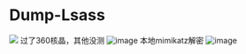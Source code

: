 # Dump-Lsass
![](https://socialify.git.ci/Cer3s-k/Dump-Lsass/image?description=1&descriptionEditable=%E4%B8%80%E4%B8%AA%E7%AE%80%E5%8D%95%E7%9A%84dump%20hash%E5%B7%A5%E5%85%B7&language=1&name=1&owner=1&pattern=Circuit%20Board&stargazers=1&theme=Light)
过了360核晶，其他没测
![image](https://github.com/Cer3s-k/Dump-Lsass/assets/81354123/bc74a813-701f-4e23-a6a7-14cc8d458369)
本地mimikatz解密
![image](https://github.com/Cer3s-k/Dump-Lsass/assets/81354123/7e1bd6a6-77d1-4cd6-8031-ee4d1f9ff7d3)


